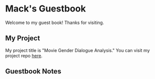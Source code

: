 # Mack's Guestbook

Welcome to my guest book! Thanks for visiting.

## My Project

My project title is "Movie Gender Dialogue Analysis." You can visit my project repo [here](https://github.com/Data-Science-for-Linguists-2023/Movie-Gender-Dialogue-Analysis).

## Guestbook Notes
